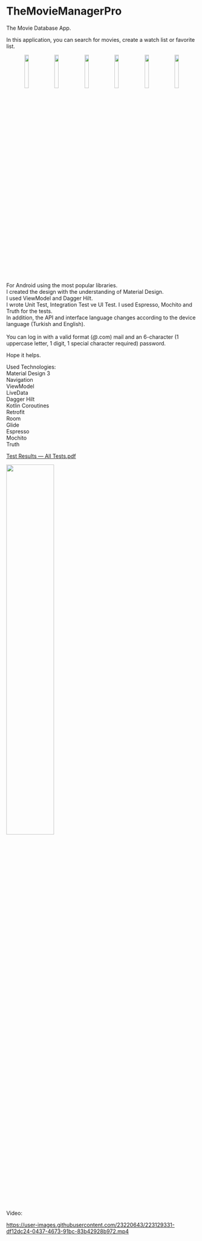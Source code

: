 # TheMovieManagerPro

The Movie Database App.<br>

In this application, you can search for movies, create a watch list or favorite list.<br>

<div align="center">
    <img src="https://user-images.githubusercontent.com/23220643/223122678-3de249c9-89e6-4726-8be7-a881783e0525.png" width=15% height=15%>
<img src="https://user-images.githubusercontent.com/23220643/223122889-d458ecba-4c02-4cc0-972e-fede93c01e6a.png" width=15% height=15%>
<img src="https://user-images.githubusercontent.com/23220643/223122895-aec091ce-26f9-4aa4-b649-0f5ef0ed8a6e.png" width=15% height=15%>
<img src="https://user-images.githubusercontent.com/23220643/223122900-3e2ff10b-af43-4a22-8be9-50ce7dca7eb5.png" width=15% height=15%>
<img src="https://user-images.githubusercontent.com/23220643/223122909-4d63a5d1-c419-4ef7-abe4-09105e4d58f2.png" width=15% height=15%>
<img src="https://user-images.githubusercontent.com/23220643/223122912-26a1c678-7f6f-428d-8c3d-d6bff3ecd7e5.png" width=15% height=15%>
</div>

For Android using the most popular libraries.<br>
I created the design with the understanding of Material Design.<br>
I used ViewModel and Dagger Hilt.<br>
I wrote Unit Test, Integration Test ve UI Test. I used Espresso, Mochito and Truth for the tests.<br>
In addition, the API and interface language changes according to the device language (Turkish and English).<br><br>
You can log in with a valid format (*@*.com) mail and an 6-character (1 uppercase letter, 1 digit, 1 special character required) password.<br>


Hope it helps.<br>

Used Technologies:<br>
Material Design 3<br>
Navigation<br>
ViewModel<br>
LiveData<br>
Dagger Hilt<br>
Kotlin Coroutines<br>
Retrofit<br>
Room<br>
Glide<br>
Espresso<br>
Mochito<br>
Truth<br>

[Test Results — All Tests.pdf](https://github.com/msy43/TheMovieManagerPro/files/10899083/Test.Results.All.Tests.pdf)<br>

<div align="start">
<img src="https://user-images.githubusercontent.com/23220643/223134247-2a735c5c-1951-47c5-9a8b-a60b7adefe77.jpg" width=50% height=50%>
</div>

Video:<br>


https://user-images.githubusercontent.com/23220643/223129331-df12dc24-0437-4673-91bc-83b42928b972.mp4



